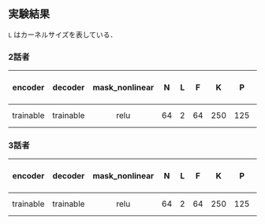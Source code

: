 ## 実験結果
`L` はカーネルサイズを表している．
### 2話者
| encoder | decoder | mask_nonlinear | N | L | F | K | P | B | d_ff | h | causal | batch size | optimizer | lr | gradient clipping | SI-SDRi [dB] | SDRi [dB] | PESQ |
| :---: | :---: | :---: | :---: | :---: | :---: | :---: | :---: | :---: | :---: | :---: | :---: | :---: | :---: | :---: | :---: | :---: | :---: | :---: |
| trainable | trainable | relu | 64 | 2 | 64 | 250 | 125 | 6 | 128 | 4 | False | 2 | adam | 1e-3 | 5 |  |  |  |

### 3話者
| encoder | decoder | mask_nonlinear | N | L | F | K | P | B | d_ff | h | causal | batch size | optimizer | lr | gradient clipping | SI-SDRi [dB] | SDRi [dB] | PESQ |
| :---: | :---: | :---: | :---: | :---: | :---: | :---: | :---: | :---: | :---: | :---: | :---: | :---: | :---: | :---: | :---: | :---: | :---: | :---: |
| trainable | trainable | relu | 64 | 2 | 64 | 250 | 125 | 6 | 128 | 4 | False | 2 | adam | 1e-3 | 5 |  |  |  |